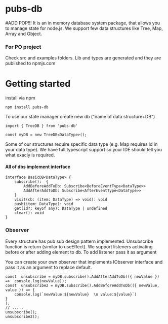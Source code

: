 # pubs-db
#ADD POP!!!
It is an in memory database system package, that allows you to manage state for node.js. We support few data structures like Tree, Map, Array and Object.

### For PO project
Check src and examples folders. Lib and types are generated and they are published to npmjs.com

# Getting started

install via npm

```
npm install pubs-db
```

To use our state manager create new db ("name of data structure+DB")

```
import { TreeDB } from 'pubs-db'

const myDB = new TreeDB<DataType>();
```

Some of our structures require specific data type (e.g. Map requires id in your data type). We have full typescript support so your IDE should tell you what exacly is required.

#### All of dbs implement interface

```
interface BasicDB<DataType> {
	subscribe():  {
		AddBeforeAddToDb: Subscribe<BeforeEventType<DataType>>
		AddAfterAddToDb: Subscribe<AfterEventType<DataType>>
	}
	visit(cb: (item: DataType) => void): void
	push(item: DataType): void
	get(id?: keyof any): DataType | undefined
	clear(): void
}
```

### Observer

Every structure has pub sub design pattern implemented. Unsubscribe function is return (similar to useEffect).
We support listeners activating before or after adding element to db. To add listener pass it as argument

You can create your own observer that implements IObserver<T> interface and pass it as an argument to replace default.

```
const  unsubscribe = myDB.subscribe().AddAfterAddToDb(({ newValue }) =>  console.log(newValue));
const  unsubscribe2 = myDB.subscribe().AddBeforeAddToDb(({ newValue, value }) => {
	console.log(`newValue:${newValue}  \n value:${value}`)
}
);
// .....
unsubscribe();
unsubscribe2();
```
